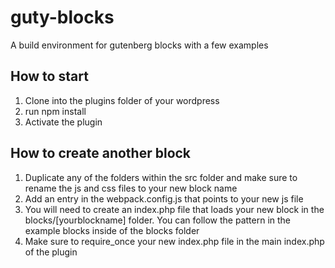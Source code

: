 # guty-blocks
A build environment for gutenberg blocks with a few examples

## How to start

1) Clone into the plugins folder of your wordpress
2) run npm install
3) Activate the plugin


## How to create another block

1) Duplicate any of the folders within the src folder and make sure to rename the js and css files to your new block name
2) Add an entry in the webpack.config.js that points to your new js file
3) You will need to create an index.php file that loads your new block in the blocks/[yourblockname] folder. You can follow the pattern in the example blocks inside of the blocks folder
4) Make sure to require_once your new index.php file in the main index.php of the plugin
